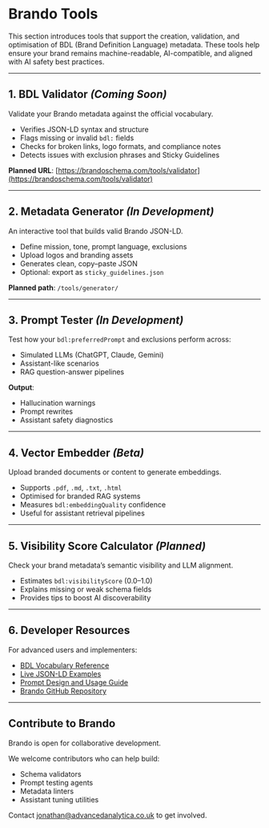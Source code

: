 # Brando Tools

This section introduces tools that support the creation, validation, and optimisation of BDL (Brand Definition Language) metadata. These tools help ensure your brand remains machine-readable, AI-compatible, and aligned with AI safety best practices.

---

## 1. BDL Validator *(Coming Soon)*

Validate your Brando metadata against the official vocabulary.

- Verifies JSON-LD syntax and structure
- Flags missing or invalid `bdl:` fields
- Checks for broken links, logo formats, and compliance notes
- Detects issues with exclusion phrases and Sticky Guidelines

**Planned URL**: [https://brandoschema.com/tools/validator](https://brandoschema.com/tools/validator)

---

## 2. Metadata Generator *(In Development)*

An interactive tool that builds valid Brando JSON-LD.

- Define mission, tone, prompt language, exclusions
- Upload logos and branding assets
- Generates clean, copy–paste JSON
- Optional: export as `sticky_guidelines.json`

**Planned path**: `/tools/generator/`

---

## 3. Prompt Tester *(In Development)*

Test how your `bdl:preferredPrompt` and exclusions perform across:

- Simulated LLMs (ChatGPT, Claude, Gemini)
- Assistant-like scenarios
- RAG question-answer pipelines

**Output**:

- Hallucination warnings
- Prompt rewrites
- Assistant safety diagnostics

---

## 4. Vector Embedder *(Beta)*

Upload branded documents or content to generate embeddings.

- Supports `.pdf`, `.md`, `.txt`, `.html`
- Optimised for branded RAG systems
- Measures `bdl:embeddingQuality` confidence
- Useful for assistant retrieval pipelines

---

## 5. Visibility Score Calculator *(Planned)*

Check your brand metadata’s semantic visibility and LLM alignment.

- Estimates `bdl:visibilityScore` (0.0–1.0)
- Explains missing or weak schema fields
- Provides tips to boost AI discoverability

---

## 6. Developer Resources

For advanced users and implementers:

- [BDL Vocabulary Reference](vocabulary.md)
- [Live JSON-LD Examples](examples.md)
- [Prompt Design and Usage Guide](usage.md)
- [Brando GitHub Repository](https://github.com/jonathanbowker/brando-bdl)

---

## Contribute to Brando

Brando is open for collaborative development.

We welcome contributors who can help build:
- Schema validators
- Prompt testing agents
- Metadata linters
- Assistant tuning utilities

Contact [jonathan@advancedanalytica.co.uk](mailto:jonathan@advancedanalytica.co.uk) to get involved.
